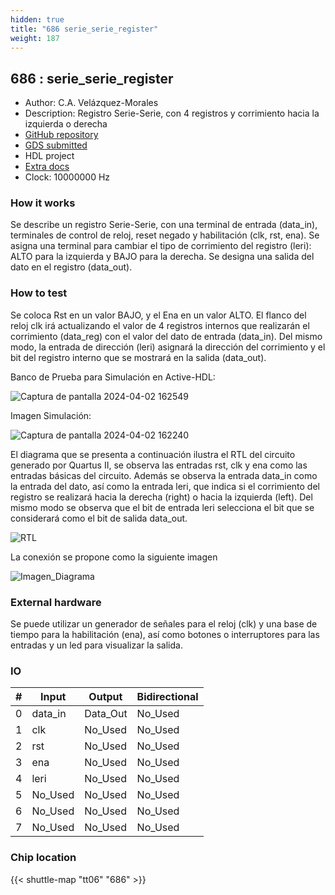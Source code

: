 ```yaml
---
hidden: true
title: "686 serie_serie_register"
weight: 187
---
```


## 686 : serie_serie_register

* Author: C.A. Velázquez-Morales
* Description: Registro Serie-Serie, con 4 registros y corrimiento hacia la izquierda o derecha
* [GitHub repository](https://github.com/CarlosVel17/Serie_Serie)
* [GDS submitted](https://github.com/CarlosVel17/Serie_Serie/actions/runs/8671254718)
* HDL project
* [Extra docs]()
* Clock: 10000000 Hz

<!---

This file is used to generate your project datasheet. Please fill in the information below and delete any unused
sections.

You can also include images in this folder and reference them in the markdown. Each image must be less than
512 kb in size, and the combined size of all images must be less than 1 MB.
-->


### How it works

Se describe un registro Serie-Serie, con una terminal de entrada (data_in), terminales de control de reloj, reset negado y habilitación (clk, rst, ena). Se asigna una terminal para cambiar el tipo de corrimiento del registro (leri): ALTO para la izquierda y BAJO para la derecha. Se designa una salida del dato en el registro (data_out).

### How to test

Se coloca Rst en un valor BAJO, y el Ena en un valor ALTO. El flanco del reloj clk irá actualizando el valor de 4 registros internos que realizarán el corrimiento (data_reg) con el valor del dato de entrada (data_in). Del mismo modo, la entrada de dirección (leri) asignará la dirección del corrimiento y el bit del registro interno que se mostrará en la salida (data_out).

Banco de Prueba para Simulación en Active-HDL:

![Captura de pantalla 2024-04-02 162549](https://github.com/CarlosVel17/Serie_Serie/assets/165471233/02842b52-3a53-45a8-9a2f-76a47663987e)

Imagen Simulación:

![Captura de pantalla 2024-04-02 162240](https://github.com/CarlosVel17/Serie_Serie/assets/165471233/95d3d1ef-d223-49ae-82ec-badb4adecea2)

El diagrama que se presenta a continuación ilustra el RTL del circuito generado por Quartus II, se observa las entradas rst, clk y ena como las entradas básicas del circuito. Además se observa la entrada data_in como la entrada del dato, así como la entrada leri, que indica si el corrimiento del registro se realizará hacia la derecha (right) o hacia la izquierda (left). Del mismo modo se observa que el bit de entrada leri selecciona el bit que se considerará como el bit de salida data_out.

![RTL](https://github.com/CarlosVel17/Serie_Serie/assets/165471233/87f72d36-5895-42a6-a275-eaf8a13415c4)

La conexión se propone como la siguiente imagen

![Imagen_Diagrama](https://github.com/CarlosVel17/Serie_Serie/assets/165471233/e222120c-f8e9-416c-8412-4c21e2337641)

### External hardware

Se puede utilizar un generador de señales para el reloj (clk) y una base de tiempo para la habilitación (ena), así como botones o interruptores para las entradas y un led para visualizar la salida.


### IO

| #             | Input    | Output   | Bidirectional   |
| ------------- | -------- | -------- | --------------- |
| 0 | data_in  | Data_Out  | No_Used        |
| 1 | clk  | No_Used  | No_Used        |
| 2 | rst  | No_Used  | No_Used        |
| 3 | ena  | No_Used  | No_Used        |
| 4 | leri  | No_Used  | No_Used        |
| 5 | No_Used  | No_Used  | No_Used        |
| 6 | No_Used  | No_Used  | No_Used        |
| 7 | No_Used  | No_Used  | No_Used        |


### Chip location

{{< shuttle-map "tt06" "686" >}}
